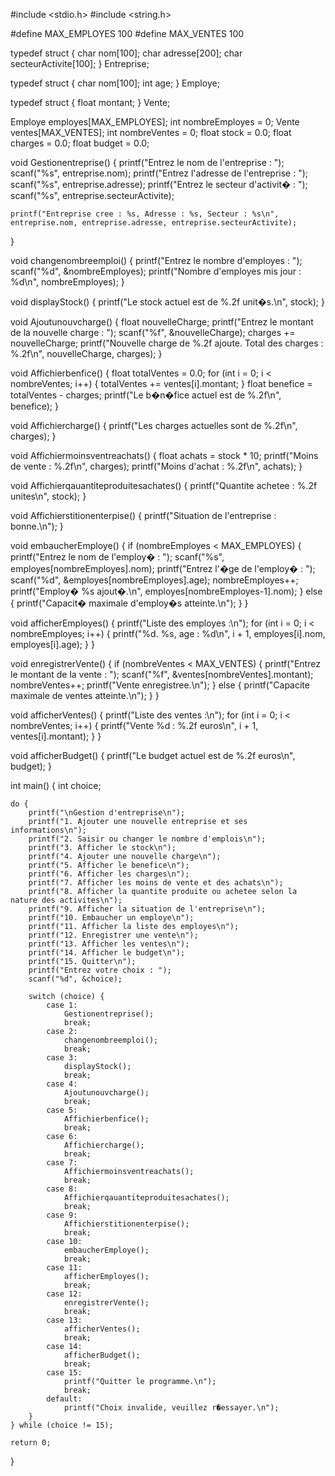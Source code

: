#include <stdio.h>
#include <string.h>

#define MAX_EMPLOYES 100
#define MAX_VENTES 100


typedef struct {
    char nom[100];
    char adresse[200];
    char secteurActivite[100];
} Entreprise;

typedef struct {
    char nom[100];
    int age;
} Employe;

typedef struct {
    float montant;
} Vente;


Employe employes[MAX_EMPLOYES];
int nombreEmployes = 0;
Vente ventes[MAX_VENTES];
int nombreVentes = 0;
float stock = 0.0;
float charges = 0.0;
float budget = 0.0;

void Gestionentreprise() {
    printf("Entrez le nom de l'entreprise : ");
    scanf("%s", entreprise.nom);
    printf("Entrez l'adresse de l'entreprise : ");
    scanf("%s", entreprise.adresse);
    printf("Entrez le secteur d'activit� : ");
    scanf("%s", entreprise.secteurActivite);

    printf("Entreprise cree : %s, Adresse : %s, Secteur : %s\n", entreprise.nom, entreprise.adresse, entreprise.secteurActivite);
}


void changenombreemploi() {
    printf("Entrez le nombre d'employes : ");
    scanf("%d", &nombreEmployes);
    printf("Nombre d'employes mis  jour : %d\n", nombreEmployes);
}


void displayStock() {
    printf("Le stock actuel est de %.2f unit�s.\n", stock);
}

void Ajoutunouvcharge() {
    float nouvelleCharge;
    printf("Entrez le montant de la nouvelle charge : ");
    scanf("%f", &nouvelleCharge);
    charges += nouvelleCharge;
    printf("Nouvelle charge de %.2f ajoute. Total des charges : %.2f\n", nouvelleCharge, charges);
}


void Affichierbenfice() {
    float totalVentes = 0.0;
    for (int i = 0; i < nombreVentes; i++) {
        totalVentes += ventes[i].montant;
    }
    float benefice = totalVentes - charges;
    printf("Le b�n�fice actuel est de %.2f\n", benefice);
}

void Affichiercharge() {
    printf("Les charges actuelles sont de %.2f\n", charges);
}


void Affichiermoinsventreachats() {
    float achats = stock * 10;
    printf("Moins de vente : %.2f\n", charges);
    printf("Moins d'achat : %.2f\n", achats);
}

void Affichierqauantiteproduitesachates() {
    printf("Quantite achetee : %.2f unites\n", stock);
}

void Affichierstitionenterpise() {
    printf("Situation de l'entreprise : bonne.\n");
}

void embaucherEmploye() {
    if (nombreEmployes < MAX_EMPLOYES) {
        printf("Entrez le nom de l'employ� : ");
        scanf("%s", employes[nombreEmployes].nom);
        printf("Entrez l'�ge de l'employ� : ");
        scanf("%d", &employes[nombreEmployes].age);
        nombreEmployes++;
        printf("Employ� %s ajout�.\n", employes[nombreEmployes-1].nom);
    } else {
        printf("Capacit� maximale d'employ�s atteinte.\n");
    }
}


void afficherEmployes() {
    printf("Liste des employes :\n");
    for (int i = 0; i < nombreEmployes; i++) {
        printf("%d. %s, age : %d\n", i + 1, employes[i].nom, employes[i].age);
    }
}


void enregistrerVente() {
    if (nombreVentes < MAX_VENTES) {
        printf("Entrez le montant de la vente : ");
        scanf("%f", &ventes[nombreVentes].montant);
        nombreVentes++;
        printf("Vente enregistree.\n");
    } else {
        printf("Capacite maximale de ventes atteinte.\n");
    }
}

void afficherVentes() {
    printf("Liste des ventes :\n");
    for (int i = 0; i < nombreVentes; i++) {
        printf("Vente %d : %.2f euros\n", i + 1, ventes[i].montant);
    }
}

void afficherBudget() {
    printf("Le budget actuel est de %.2f euros\n", budget);
}

int main() {
    int choice;

    do {
        printf("\nGestion d'entreprise\n");
        printf("1. Ajouter une nouvelle entreprise et ses informations\n");
        printf("2. Saisir ou changer le nombre d'emplois\n");
        printf("3. Afficher le stock\n");
        printf("4. Ajouter une nouvelle charge\n");
        printf("5. Afficher le benefice\n");
        printf("6. Afficher les charges\n");
        printf("7. Afficher les moins de vente et des achats\n");
        printf("8. Afficher la quantite produite ou achetee selon la nature des activites\n");
        printf("9. Afficher la situation de l'entreprise\n");
        printf("10. Embaucher un employe\n");
        printf("11. Afficher la liste des employes\n");
        printf("12. Enregistrer une vente\n");
        printf("13. Afficher les ventes\n");
        printf("14. Afficher le budget\n");
        printf("15. Quitter\n");
        printf("Entrez votre choix : ");
        scanf("%d", &choice);

        switch (choice) {
            case 1:
                Gestionentreprise();
                break;
            case 2:
                changenombreemploi();
                break;
            case 3:
                displayStock();
                break;
            case 4:
                Ajoutunouvcharge();
                break;
            case 5:
                Affichierbenfice();
                break;
            case 6:
                Affichiercharge();
                break;
            case 7:
                Affichiermoinsventreachats();
                break;
            case 8:
                Affichierqauantiteproduitesachates();
                break;
            case 9:
                Affichierstitionenterpise();
                break;
            case 10:
                embaucherEmploye();
                break;
            case 11:
                afficherEmployes();
                break;
            case 12:
                enregistrerVente();
                break;
            case 13:
                afficherVentes();
                break;
            case 14:
                afficherBudget();
                break;
            case 15:
                printf("Quitter le programme.\n");
                break;
            default:
                printf("Choix invalide, veuillez r�essayer.\n");
        }
    } while (choice != 15);

    return 0;
}
